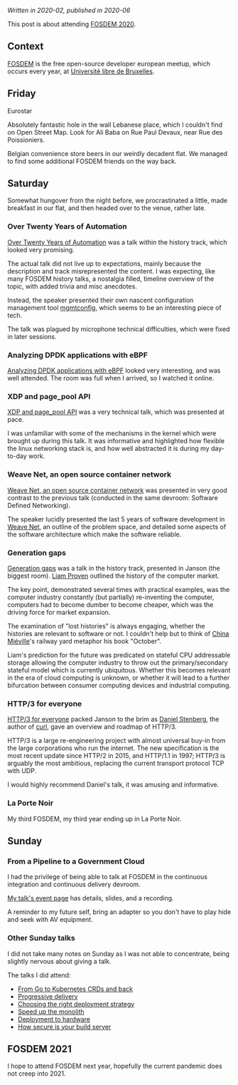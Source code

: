 _Written in 2020-02, published in 2020-06_

This post is about attending [FOSDEM 2020](https://fosdem.org/2020).

## Context

[FOSDEM](https://fosdem.org/) is the free open-source developer european
meetup, which occurs every year, at
[Université libre de Bruxelles](https://ulb.ac.be).

## Friday

Eurostar

Absolutely fantastic hole in the wall Lebanese place,
which I couldn't find on Open Street Map.
Look for Ali Baba on Rue Paul Devaux, near Rue des Poissioniers.

Belgian convenience store beers in our weirdly decadent flat.
We managed to find some additional FOSDEM friends on the way back.

## Saturday

Somewhat hungover from the night before, we procrastinated a little, made
breakfast in our flat, and then headed over to the venue, rather late.

### Over Twenty Years of Automation

[Over Twenty Years of Automation](https://fosdem.org/2020/schedule/event/automation/)
was a talk within the history track, which looked very promising.

The actual talk did not live up to expectations, mainly because the description
and track misrepresented the content. I was expecting, like many FOSDEM history
talks, a nostalgia filled, timeline overview of the topic, with added trivia
and misc anecdotes.

Instead, the speaker presented their own nascent configuration management tool
[mgmtconfig](https://mgmtconfig.com/), which seems to be an interesting piece
of tech.

The talk was plagued by microphone technical difficulties, which were fixed in
later sessions.

### Analyzing DPDK applications with eBPF

[Analyzing DPDK applications with
eBPF](https://fosdem.org/2020/schedule/event/analyzing_dpdk_applications_with_ebpf/)
looked very interesting, and was well attended. The room was full when I
arrived, so I watched it online.

### XDP and page_pool API

[XDP and page_pool
API](https://fosdem.org/2020/schedule/event/xdp_and_page_pool_api/) was a very
technical talk, which was presented at pace.

I was unfamiliar with some of the mechanisms in the kernel which were brought
up during this talk. It was informative and highlighted how flexible the linux
networking stack is, and how well abstracted it is during my day-to-day work.

### Weave Net, an open source container network

[Weave Net, an open source container
network](https://fosdem.org/2020/schedule/event/weave_net_an_open_source_container_network/)
was presented in very good contrast to the previous talk (conducted in the same
devroom: Software Defined Networking).

The speaker lucidly presented the last 5 years of software development in
[Weave Net](https://github.com/weaveworks/weave), an outline of the problem
space, and detailed some aspects of the software architecture which make the
software reliable.

### Generation gaps

[Generation gaps](https://fosdem.org/2020/schedule/event/generation_gaps/) was
a talk in the history track, presented in Janson (the biggest room). [Liam
Proven](https://twitter.com/lproven) outlined the history of the computer
market.

The key point, demonstrated several times with practical examples, was the
computer industry constantly (but partially) re-inventing the computer,
computers had to become dumber to become cheaper, which was the driving force
for market expansion.

The examination of "lost histories" is always engaging, whether the histories
are relevant to software or not. I couldn't help but to think of [China
Miéville](https://en.wikipedia.org/wiki/China_Mi%C3%A9ville)'s railway yard
metaphor his book "October".

Liam's prediction for the future was predicated on stateful CPU addressable
storage allowing the computer industry to throw out the primary/secondary
stateful model which is currently ubiquitous. Whether this becomes relevant in
the era of cloud computing is unknown, or whether it will lead to a further
bifurcation between consumer computing devices and industrial computing.

### HTTP/3 for everyone

[HTTP/3 for everyone](https://fosdem.org/2020/schedule/event/http3/) packed
Janson to the brim as [Daniel Stenberg](https://daniel.haxx.se/), the author of
[curl](https://curl.haxx.se/), gave an overview and roadmap of HTTP/3.

HTTP/3 is a large re-engineering project with almost universal buy-in from the
large corporations who run the internet. The new specification is the most
recent update since HTTP/2 in 2015, and HTTP/1.1 in 1997; HTTP/3 is arguably
the most ambitious, replacing the current transport protocol TCP with UDP.

I would highly recommend Daniel's talk, it was amusing and informative.

### La Porte Noir

My third FOSDEM, my third year ending up in La Porte Noir.

## Sunday

### From a Pipeline to a Government Cloud

I had the privilege of being able to talk at FOSDEM in the continuous
integration and continuous delivery devroom.

[My talk's event
page](https://fosdem.org/2020/schedule/event/from_a_pipeline_to_a_government_cloud/)
has details, slides, and a recording.

A reminder to my future self, bring an adapter so you don't have to play hide
and seek with AV equipment.

### Other Sunday talks

I did not take many notes on Sunday as I was not able to concentrate, being
slightly nervous about giving a talk.

The talks I did attend:

- [From Go to Kubernetes CRDs and back](https://fosdem.org/2020/schedule/event/gokubernetes/)
- [Progressive delivery](https://fosdem.org/2020/schedule/event/progressive_delivery/)
- [Choosing the right deployment strategy](https://fosdem.org/2020/schedule/event/choosing_the_right_deployment_strategy/)
- [Speed up the monolith](https://fosdem.org/2020/schedule/event/speedupmonolith/)
- [Deployment to hardware](https://fosdem.org/2020/schedule/event/deployment_to_hardware/)
- [How secure is your build server](https://fosdem.org/2020/schedule/event/kubernetes_gitops/)

## FOSDEM 2021

I hope to attend FOSDEM next year, hopefully the current pandemic does not
creep into 2021.
